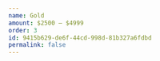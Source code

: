 ```yaml
---
name: Gold
amount: $2500 – $4999
order: 3
id: 9415b629-de6f-44cd-998d-81b327a6fdbd
permalink: false
---
```

